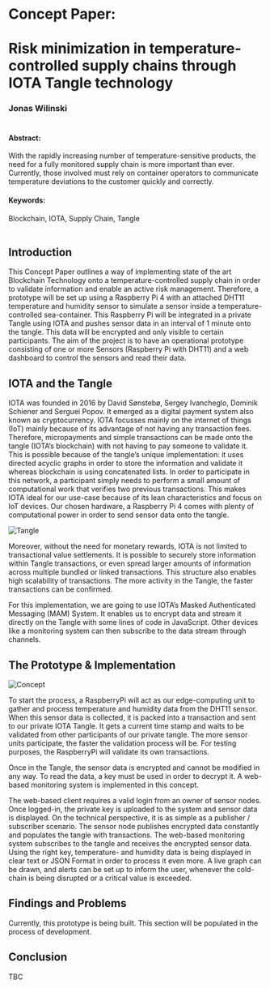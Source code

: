 [Tangle]: /img/Tangle.png
[Concept]: /img/Figure_01.png

# **Concept Paper:**</br></br>Risk minimization in temperature-controlled supply chains through IOTA Tangle technology

### Jonas Wilinski</br></br>

#### Abstract:
With the rapidly increasing number of temperature-sensitive products, the need for a fully monitored supply chain is more important than ever. Currently, those involved must rely on container operators to communicate temperature deviations to the customer quickly and correctly.

#### Keywords:
Blockchain, IOTA, Supply Chain, Tangle</br></br>

## Introduction
This Concept Paper outlines a way of implementing state of the art Blockchain Technology onto a temperature-controlled supply chain in order to validate information and enable an active risk management. Therefore, a prototype will be set up using a Raspberry Pi 4 with an attached DHT11 temperature and humidity sensor to simulate a sensor inside a temperature-controlled sea-container. This Raspberry Pi will be integrated in a private Tangle using IOTA and pushes sensor data in an interval of 1 minute onto the tangle. This data will be encrypted and only visible to certain participants. The aim of the project is to have an operational prototype consisting of one or more Sensors (Raspberry Pi with DHT11) and a web dashboard to control the sensors and read their data. 

## IOTA and the Tangle
IOTA was founded in 2016 by David Sønstebø, Sergey Ivancheglo, Dominik Schiener and Serguei Popov. It emerged as a digital payment system also known as cryptocurrency. IOTA focusses mainly on the internet of things (IoT) mainly because of its advantage of not having any transaction fees. Therefore, micropayments and simple transactions can be made onto the tangle (IOTA’s blockchain) with not having to pay someone to validate it. This is possible because of the tangle’s unique implementation: it uses directed acyclic graphs in order to store the information and validate it whereas blockchain is using concatenated lists. In order to participate in this network, a participant simply needs to perform a small amount of computational work that verifies two previous transactions. This makes IOTA ideal for our use-case because of its lean characteristics and focus on IoT devices. Our chosen hardware, a Raspberry Pi 4 comes with plenty of computational power in order to send sensor data onto the tangle.

![Tangle]

Moreover, without the need for monetary rewards, IOTA is not limited to transactional value settlements. It is possible to securely store information within Tangle transactions, or even spread larger amounts of information across multiple bundled or linked transactions.
This structure also enables high scalability of transactions. The more activity in the Tangle, the faster transactions can be confirmed. 

For this implementation, we are going to use IOTA’s Masked Authenticated Messaging (MAM) System. It enables us to encrypt data and stream it directly on the Tangle with some lines of code in JavaScript. Other devices like a monitoring system can then subscribe to the data stream through channels.

## The Prototype & Implementation
![Concept]


To start the process, a RaspberryPi will act as our edge-computing unit to gather and process temperature and humidity data from the DHT11 sensor. When this sensor data is collected, it is packed into a transaction and sent to our private IOTA Tangle. It gets a current time stamp and waits to be validated from other participants of our private tangle. The more sensor units participate, the faster the validation process will be. For testing purposes, the RaspberryPi will validate its own transactions.

Once in the Tangle, the sensor data is encrypted and cannot be modified in any way. To read the data, a key must be used in order to decrypt it. A web-based monitoring system is implemented in this concept.

The web-based client requires a valid login from an owner of sensor nodes. Once logged-in, the private key is uploaded to the system and sensor data is displayed.
On the technical perspective, it is as simple as a publisher / subscriber scenario. The sensor node publishes encrypted data constantly and populates the tangle with transactions. The web-based monitoring system subscribes to the tangle and receives the encrypted sensor data. Using the right key, temperature- and humidity data is being displayed in clear text or JSON Format in order to process it even more. A live graph can be drawn, and alerts can be set up to inform the user, whenever the cold-chain is being disrupted or a critical value is exceeded.

## Findings and Problems
Currently, this prototype is being built. This section will be populated in the process of development.

## Conclusion
TBC